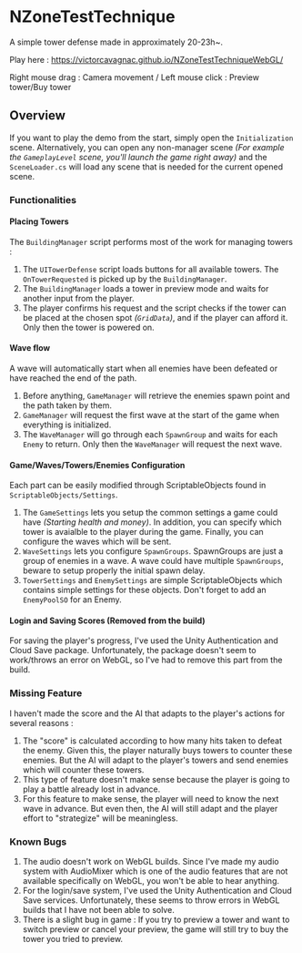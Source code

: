 # NZoneTestTechnique

A simple tower defense made in approximately 20-23h~.

Play here : https://victorcavagnac.github.io/NZoneTestTechniqueWebGL/

Right mouse drag : Camera movement
/ Left mouse click : Preview tower/Buy tower

## Overview

If you want to play the demo from the start, simply open the `Initialization` scene.
Alternatively, you can open any non-manager scene _(For example the `GameplayLevel` scene, you'll launch the game right away)_ and the `SceneLoader.cs` will load any scene that is needed for the current opened scene.

### Functionalities

#### Placing Towers

The `BuildingManager` script performs most of the work for managing towers :

1. The `UITowerDefense` script loads buttons for all available towers. The `OnTowerRequested` is picked up by the `BuildingManager`.
2. The `BuildingManager` loads a tower in preview mode and waits for another input from the player.
3. The player confirms his request and the script checks if the tower can be placed at the chosen spot _(`GridData`)_, and if the player can afford it. Only then the tower is powered on.

#### Wave flow

A wave will automatically start when all enemies have been defeated or have reached the end of the path.

1. Before anything, `GameManager` will retrieve the enemies spawn point and the path taken by them.
2. `GameManager` will request the first wave at the start of the game when everything is initialized.
3. The `WaveManager` will go through each `SpawnGroup` and waits for each `Enemy` to return. Only then the `WaveManager` will request the next wave.

#### Game/Waves/Towers/Enemies Configuration

Each part can be easily modified through ScriptableObjects found in `ScriptableObjects/Settings`.

1. The `GameSettings` lets you setup the common settings a game could have _(Starting health and money)_. In addition, you can specify which tower is avaialble to the player during the game. Finally, you can configure the waves which will be sent.
2. `WaveSettings` lets you configure `SpawnGroups`. SpawnGroups are just a group of enemies in a wave. A wave could have multiple `SpawnGroups`, beware to setup properly the initial spawn delay.
3. `TowerSettings` and `EnemySettings` are simple ScriptableObjects which contains simple settings for these objects. Don't forget to add an `EnemyPoolSO` for an Enemy.

#### Login and Saving Scores (Removed from the build)

For saving the player's progress, I've used the Unity Authentication and Cloud Save package. Unfortunately, the package doesn't seem to work/throws an error on WebGL, so I've had to remove this part from the build.

### Missing Feature

I haven't made the score and the AI that adapts to the player's actions for several reasons :

1. The "score" is calculated according to how many hits taken to defeat the enemy. Given this, the player naturally buys towers to counter these enemies. But the AI will adapt to the player's towers and send enemies which will counter these towers.
2. This type of feature doesn't make sense because the player is going to play a battle already lost in advance.
3. For this feature to make sense, the player will need to know the next wave in advance. But even then, the AI will still adapt and the player effort to "strategize" will be meaningless.

### Known Bugs

1. The audio doesn't work on WebGL builds. Since I've made my audio system with AudioMixer which is one of the audio features that are not available specifically on WebGL, you won't be able to hear anything.
2. For the login/save system, I've used the Unity Authentication and Cloud Save services. Unfortunately, these seems to throw errors in WebGL builds that I have not been able to solve.
3. There is a slight bug in game : If you try to preview a tower and want to switch preview or cancel your preview, the game will still try to buy the tower you tried to preview.
